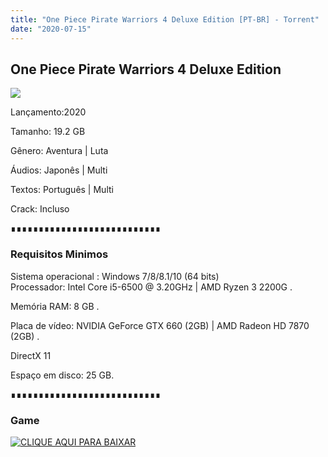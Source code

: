 ```yaml
---
title: "One Piece Pirate Warriors 4 Deluxe Edition [PT-BR] - Torrent"
date: "2020-07-15"
---
```


## One Piece Pirate Warriors 4 Deluxe Edition

[![](https://1.bp.blogspot.com/-Otg6XYuR1Zo/Xp9ah0g-T-I/AAAAAAAAAkE/ebKcfreUEgAb_XHXTgTDYJ58HdayGxG4QCLcBGAsYHQ/s640/H2x1_NSwitch_OnePiecePirateWarriors4_image1600w.jpg)](https://1.bp.blogspot.com/-Otg6XYuR1Zo/Xp9ah0g-T-I/AAAAAAAAAkE/ebKcfreUEgAb_XHXTgTDYJ58HdayGxG4QCLcBGAsYHQ/s1600/H2x1_NSwitch_OnePiecePirateWarriors4_image1600w.jpg)

Lançamento:2020

Tamanho: 19.2 GB

Gênero: Aventura | Luta

Áudios: Japonês | Multi

Textos: Português | Multi

Crack: Incluso

∎∎∎∎∎∎∎∎∎∎∎∎∎∎∎∎∎∎∎∎∎∎∎∎∎∎∎

  

### Requisitos Minimos

Sistema operacional : Windows 7/8/8.1/10 (64 bits)  
Processador: Intel Core i5-6500 @ 3.20GHz | AMD Ryzen 3 2200G .

Memória RAM: 8 GB .

Placa de vídeo: NVIDIA GeForce GTX 660 (2GB) | AMD Radeon HD 7870 (2GB) .

DirectX 11

Espaço em disco: 25 GB.

∎∎∎∎∎∎∎∎∎∎∎∎∎∎∎∎∎∎∎∎∎∎∎∎∎∎∎

### Game

[![](https://1.bp.blogspot.com/-yFLUXt94Nr0/XnqhGvOZYJI/AAAAAAAAAdk/IrN-o-HWUQ89xaN_Ty-gJLoBAMGk5Dv_ACLcBGAsYHQ/s320/MAGNET{ca9bad4f721d92abc13e060f4f8dd78be4bc2e3e6ae69d619fbd104809de1ad1}2BLINK.png "CLIQUE AQUI PARA BAIXAR")](https://ouo.io/c8lIEq)
